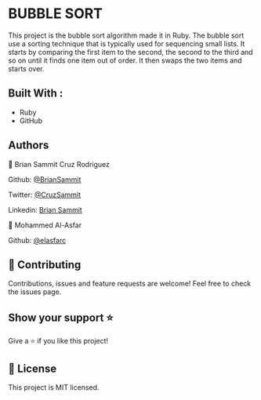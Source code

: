 # BUBBLE SORT

This project is the bubble sort algorithm made it in Ruby. The bubble sort use a sorting technique that is typically used for sequencing small lists. It starts by comparing the first item to the second, the second to the third and so on until it finds one item out of order. It then swaps the two items and starts over.

## Built With :
 - Ruby
 - GitHub

## Authors  

👤 Brian Sammit Cruz Rodriguez

Github: [@BrianSammit]( https://github.com/BrianSammit)

Twitter: [@CruzSammit](https://twitter.com/CruzSammit)

Linkedin: [Brian Sammit](https://www.linkedin.com/in/brian-sammit-cruz-rodriguez-5877551a8/)

👤 Mohammed Al-Asfar

Github: [@elasfarc](https://github.com/elasfarc)

## 🤝 Contributing
Contributions, issues and feature requests are welcome!
Feel free to check the issues page.

## Show your support ⭐️
Give a ⭐️ if you like this project!  

## 📝 License 

This project is MIT licensed.
